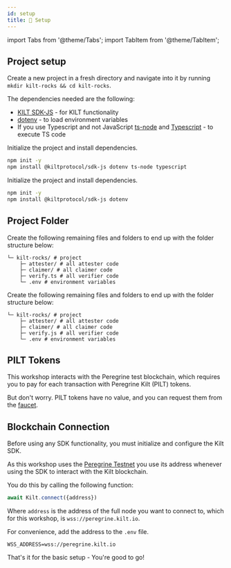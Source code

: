 ```yaml
---
id: setup
title: 🎒 Setup
---
```


import Tabs from '@theme/Tabs';
import TabItem from '@theme/TabItem';

## Project setup

Create a new project in a fresh directory and navigate into it by running `mkdir kilt-rocks && cd kilt-rocks`.

<!-- TODO: When MDX v2, can move these into tabs -->

The dependencies needed are the following:

- [KILT SDK-JS](https://github.com/KILTprotocol/sdk-js#readme) - for KILT functionality
- [dotenv](https://github.com/motdotla/dotenv#readme) - to load environment variables
- If you use Typescript and not JavaScript [ts-node](https://www.npmjs.com/package/ts-node) and [Typescript](https://www.typescriptlang.org/) - to execute TS code

<Tabs groupId="ts-js-choice">
  <TabItem value='ts' label='Typescript' default>

  Initialize the project and install dependencies.

  ```bash npm2yarn
  npm init -y
  npm install @kiltprotocol/sdk-js dotenv ts-node typescript
  ```

  </TabItem>
  <TabItem value='js' label='Javascript' default>

  Initialize the project and install dependencies.

  ```bash npm2yarn
  npm init -y
  npm install @kiltprotocol/sdk-js dotenv
  ```

  </TabItem>
</Tabs>

## Project Folder

<Tabs groupId="ts-js-choice">
  <TabItem value='ts' label='Typescript' default>

  Create the following remaining files and folders to end up with the folder structure below:

    └─ kilt-rocks/ # project
        ├─ attester/ # all attester code
        ├─ claimer/ # all claimer code
        ├─ verify.ts # all verifier code
        └─ .env # environment variables

  </TabItem>
  <TabItem value='js' label='Javascript'>

  Create the following remaining files and folders to end up with the folder structure below:

    └─ kilt-rocks/ # project
        ├─ attester/ # all attester code
        ├─ claimer/ # all claimer code
        ├─ verify.js # all verifier code
        └─ .env # environment variables

  </TabItem>
</Tabs>

## PILT Tokens

This workshop interacts with the Peregrine test blockchain, which requires you to pay for each transaction with Peregrine Kilt (PILT) tokens.

But don't worry. PILT tokens have no value, and you can request them from the [faucet](https://faucet.peregrine.kilt.io).

## Blockchain Connection

Before using any SDK functionality, you must initialize and configure the Kilt SDK.

As this workshop uses the [Peregrine Testnet](https://polkadot.js.org/apps/?rpc=wss%3A%2F%2Fperegrine.kilt.io%2Fparachain-public-ws%2F#/explorer) you use its address whenever using the SDK to interact with the Kilt blockchain.

You do this by calling the following function:

```JavaScript
await Kilt.connect({address})
```

Where `address` is the address of the full node you want to connect to, which for this workshop, is `wss://peregrine.kilt.io`.

For convenience, add the address to the `.env` file.

```env title=".env"
WSS_ADDRESS=wss://peregrine.kilt.io
```

That's it for the basic setup - You're good to go!